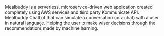 Mealbuddy is a serverless, microservice-driven web application created completely using AWS
services and third party Kommunicate API. Mealbuddy Chatbot that can simulate a conversation
(or a chat) with a user in natural language. Helping the user to make wiser decisions through the
recommendations made by machine learning.
